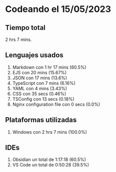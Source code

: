 # Codeando el 15/05/2023

## Tiempo total
2 hrs 7 mins.

## Lenguajes usados
1. Markdown con 1 hr 17 mins (60.5%)
1. EJS con 20 mins (15.67%)
1. JSON con 17 mins (13.6%)
1. TypeScript con 7 mins (6.16%)
1. YAML con 4 mins (3.43%)
1. CSS con 35 secs (0.46%)
1. TSConfig con 13 secs (0.18%)
1. Nginx configuration file con 0 secs (0.0%)

## Plataformas utilizadas
1. Windows con 2 hrs 7 mins (100.0%)

## IDEs
1. Obsidian un total de 1:17:18 (60.5%)
1. VS Code un total de 0:50:28 (39.5%)
